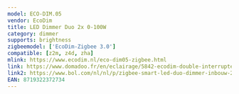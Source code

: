 ```yaml
---
model: ECO-DIM.05
vendor: EcoDim
title: LED Dimmer Duo 2x 0-100W
category: dimmer
supports: brightness
zigbeemodel: ['EcoDim-Zigbee 3.0']
compatible: [z2m, z4d, zha]
mlink: https://www.ecodim.nl/eco-dim05-zigbee.html
link: https://www.domadoo.fr/en/eclairage/5842-ecodim-double-interrupteur-variateur-rotatif-zigbee-30-2x100w-eco-dim05-8719322372741.html
link2: https://www.bol.com/nl/nl/p/zigbee-smart-led-duo-dimmer-inbouw-2x-0-100-watt-220-240v-fase-afsnijding/9300000045091758/
EAN: 8719322372734
---
```


